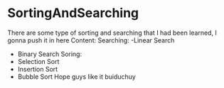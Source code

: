 # SortingAndSearching
There are some type of sorting and searching that I had been learned, I gonna push it in here
Content:
Searching:
-Linear Search
- Binary Search
Soring:
- Selection Sort
- Insertion Sort
- Bubble Sort
Hope guys like it
buiduchuy
